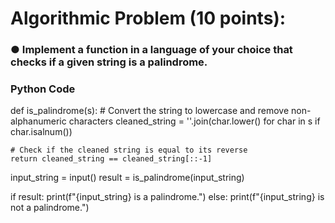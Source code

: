 # Algorithmic Problem (10 points):

### ● Implement a function in a language of your choice that checks if a given string is a palindrome.

### Python Code

def is_palindrome(s):
    # Convert the string to lowercase and remove non-alphanumeric characters
    cleaned_string = ''.join(char.lower() for char in s if char.isalnum())
    
    # Check if the cleaned string is equal to its reverse
    return cleaned_string == cleaned_string[::-1]


input_string = input()
result = is_palindrome(input_string)

if result:
    print(f"{input_string} is a palindrome.")
else:
    print(f"{input_string} is not a palindrome.")

